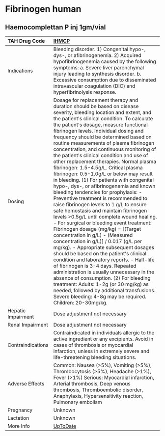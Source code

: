 # Fibrinogen human

## Haemocomplettan P inj 1gm/vial

| TAH Drug Code      | [IHMCP](https://www.tahsda.org.tw/drugs/hissearch.php?drug_code=IHMCP)                                                                                                                                                                                                                                                                                                                                                                                                                                                                                                                                                                                                                                                                                                                                                                                                                                                                                                                                                                                                                                                                                                                                                                                                                                                                                                                                                                     |
|:-------------------|:-------------------------------------------------------------------------------------------------------------------------------------------------------------------------------------------------------------------------------------------------------------------------------------------------------------------------------------------------------------------------------------------------------------------------------------------------------------------------------------------------------------------------------------------------------------------------------------------------------------------------------------------------------------------------------------------------------------------------------------------------------------------------------------------------------------------------------------------------------------------------------------------------------------------------------------------------------------------------------------------------------------------------------------------------------------------------------------------------------------------------------------------------------------------------------------------------------------------------------------------------------------------------------------------------------------------------------------------------------------------------------------------------------------------------------------------|
| Indications        | Bleeding disorder. 1) Congenital hypo-, dys-, or afibrinogenemia. 2) Acquired hypofibrinogenemia caused by the following symptoms: a. Severe liver parenchymal injury leading to synthesis disorder. b. Excessive consumption due to disseminated intravascular coagulation (DIC) and hyperfibrinolysis response.                                                                                                                                                                                                                                                                                                                                                                                                                                                                                                                                                                                                                                                                                                                                                                                                                                                                                                                                                                                                                                                                                                                          |
| Dosing             | Dosage for replacement therapy and duration should be based on disease severity, bleeding location and extent, and the patient's clinical condition. To calculate the patient's dosage, measure functional fibrinogen levels. Individual dosing and frequency should be determined based on routine measurements of plasma fibrinogen concentration, and continuous monitoring of the patient's clinical condition and use of other replacement therapies. Normal plasma fibrinogen: 1.5-4.5g/L. Critical plasma fibrinogen: 0.5-1.0g/L or below may result in bleeding. (1) For patients with congenital hypo-, dys-, or afibrinogenemia and known bleeding tendencies for prophylaxis: - Preventive treatment is recommended to raise fibrinogen levels to 1 g/L to ensure safe hemostasis and maintain fibrinogen levels >0.5g/L until complete wound healing. - For surgical or bleeding event treatment: Fibrinogen dosage (mg/kg) = [(Target concentration in g/L) - (Measured concentration in g/L)] / 0.017 (g/L per mg/kg). - Appropriate subsequent dosages should be based on the patient's clinical condition and laboratory reports. - Half-life of fibrinogen is 3-4 days. Repeated administration is usually unnecessary in the absence of consumption. (2) For bleeding treatment: Adults: 1-2g (or 30 mg/kg) as needed, followed by additional transfusions. Severe bleeding: 4-8g may be required. Children: 20-30mg/kg. |
| Hepatic Impairment | Dose adjustment not necessary                                                                                                                                                                                                                                                                                                                                                                                                                                                                                                                                                                                                                                                                                                                                                                                                                                                                                                                                                                                                                                                                                                                                                                                                                                                                                                                                                                                                              |
| Renal Impairment   | Dose adjustment not necessary                                                                                                                                                                                                                                                                                                                                                                                                                                                                                                                                                                                                                                                                                                                                                                                                                                                                                                                                                                                                                                                                                                                                                                                                                                                                                                                                                                                                              |
| Contraindications  | Contraindicated in individuals allergic to the active ingredient or any excipients. Avoid in cases of thrombosis or myocardial infarction, unless in extremely severe and life-threatening bleeding situations.                                                                                                                                                                                                                                                                                                                                                                                                                                                                                                                                                                                                                                                                                                                                                                                                                                                                                                                                                                                                                                                                                                                                                                                                                            |
| Adverse Effects    | Common: Nausea (>5%), Vomiting (>5%), Thrombocytosis (>5%), Headache (>1%), Fever (>1%) Serious: Myocardial infarction, Arterial thrombosis, Deep venous thrombosis, Thromboembolic disorder, Anaphylaxis, Hypersensitivity reaction, Pulmonary embolism                                                                                                                                                                                                                                                                                                                                                                                                                                                                                                                                                                                                                                                                                                                                                                                                                                                                                                                                                                                                                                                                                                                                                                                   |
| Pregnancy          | Unknown                                                                                                                                                                                                                                                                                                                                                                                                                                                                                                                                                                                                                                                                                                                                                                                                                                                                                                                                                                                                                                                                                                                                                                                                                                                                                                                                                                                                                                    |
| Lactation          | Unknown                                                                                                                                                                                                                                                                                                                                                                                                                                                                                                                                                                                                                                                                                                                                                                                                                                                                                                                                                                                                                                                                                                                                                                                                                                                                                                                                                                                                                                    |
| More Info          | [UpToDate](https://www.uptodate.com/contents/fibrinogen-human-drug-information)                                                                                                                                                                                                                                                                                                                                                                                                                                                                                                                                                                                                                                                                                                                                                                                                                                                                                                                                                                                                                                                                                                                                                                                                                                                                                                                                                            |

